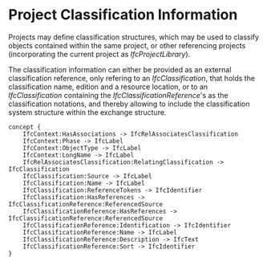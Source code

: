 Project Classification Information
==================================

Projects may define classification structures, which may be used to classify objects contained within the same project, or other referencing projects (incorporating the current project as _IfcProjectLibrary_).

The classification information can either be provided as an external classification reference, only refering to an _IfcClassification_, that holds the classification name, edition and a resource location, or to an _IfcClassification_ containing the _IfcClassificationReference_'s as the classification notations, and thereby allowing to include the classification system structure within the exchange structure.

```
concept {
    IfcContext:HasAssociations -> IfcRelAssociatesClassification
    IfcContext:Phase -> IfcLabel
    IfcContext:ObjectType -> IfcLabel
    IfcContext:LongName -> IfcLabel
    IfcRelAssociatesClassification:RelatingClassification -> IfcClassification
    IfcClassification:Source -> IfcLabel
    IfcClassification:Name -> IfcLabel
    IfcClassification:ReferenceTokens -> IfcIdentifier
    IfcClassification:HasReferences -> IfcClassificationReference:ReferencedSource
    IfcClassificationReference:HasReferences -> IfcClassificationReference:ReferencedSource
    IfcClassificationReference:Identification -> IfcIdentifier
    IfcClassificationReference:Name -> IfcLabel
    IfcClassificationReference:Description -> IfcText
    IfcClassificationReference:Sort -> IfcIdentifier
}
```
